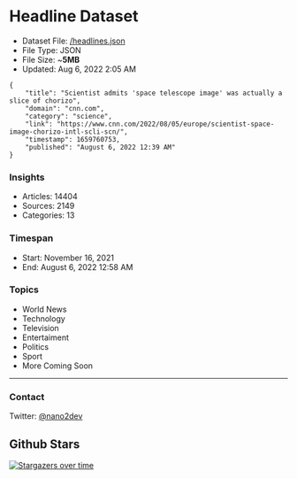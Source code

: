 # Headline Dataset

- Dataset File: [/headlines.json](https://raw.githubusercontent.com/fwd/news/master/headlines.json) 
- File Type: JSON
- File Size: ~**5MB**
- Updated: Aug 6, 2022 2:05 AM

```
{
    "title": "Scientist admits 'space telescope image' was actually a slice of chorizo",
    "domain": "cnn.com",
    "category": "science",
    "link": "https://www.cnn.com/2022/08/05/europe/scientist-space-image-chorizo-intl-scli-scn/",
    "timestamp": 1659760753,
    "published": "August 6, 2022 12:39 AM"
}
```

### Insights

- Articles: 14404
- Sources: 2149
- Categories: 13

### Timespan

- Start: November 16, 2021
- End: August 6, 2022 12:58 AM

### Topics

- World News
- Technology
- Television
- Entertaiment
- Politics
- Sport
- More Coming Soon

---

### Contact 

Twitter: [@nano2dev](https://twitter.com/nano2dev)

## Github Stars

[![Stargazers over time](https://starchart.cc/fwd/news.svg)](https://starchart.cc/fwd/news)
	